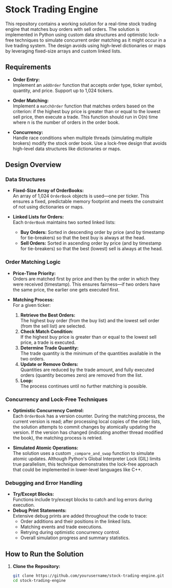 # Stock Trading Engine

This repository contains a working solution for a real-time stock trading engine that matches buy orders with sell orders. The solution is implemented in Python using custom data structures and optimistic lock-free techniques to simulate concurrent order matching as it might occur in a live trading system. The design avoids using high-level dictionaries or maps by leveraging fixed-size arrays and custom linked lists.

## Requirements

- **Order Entry:**  
  Implement an `addOrder` function that accepts order type, ticker symbol, quantity, and price. Support up to 1,024 tickers.
  
- **Order Matching:**  
  Implement a `matchOrder` function that matches orders based on the criterion: if the highest buy price is greater than or equal to the lowest sell price, then execute a trade. This function should run in O(n) time where n is the number of orders in the order book.

- **Concurrency:**  
  Handle race conditions when multiple threads (simulating multiple brokers) modify the stock order book. Use a lock-free design that avoids high-level data structures like dictionaries or maps.

## Design Overview

### Data Structures

- **Fixed-Size Array of OrderBooks:**  
  An array of 1,024 `OrderBook` objects is used—one per ticker. This ensures a fixed, predictable memory footprint and meets the constraint of not using dictionaries or maps.

- **Linked Lists for Orders:**  
  Each `OrderBook` maintains two sorted linked lists:
  - **Buy Orders:** Sorted in descending order by price (and by timestamp for tie-breakers) so that the best buy is always at the head.
  - **Sell Orders:** Sorted in ascending order by price (and by timestamp for tie-breakers) so that the best (lowest) sell is always at the head.

### Order Matching Logic

- **Price-Time Priority:**  
  Orders are matched first by price and then by the order in which they were received (timestamp). This ensures fairness—if two orders have the same price, the earlier one gets executed first.

- **Matching Process:**  
  For a given ticker:
  1. **Retrieve the Best Orders:**  
     The highest buy order (from the buy list) and the lowest sell order (from the sell list) are selected.
  2. **Check Match Condition:**  
     If the highest buy price is greater than or equal to the lowest sell price, a trade is executed.
  3. **Determine Trade Quantity:**  
     The trade quantity is the minimum of the quantities available in the two orders.
  4. **Update or Remove Orders:**  
     Quantities are reduced by the trade amount, and fully executed orders (quantity becomes zero) are removed from the list.
  5. **Loop:**  
     The process continues until no further matching is possible.

### Concurrency and Lock-Free Techniques

- **Optimistic Concurrency Control:**  
  Each `OrderBook` has a version counter. During the matching process, the current version is read; after processing local copies of the order lists, the solution attempts to commit changes by atomically updating the version. If the version has changed (indicating another thread modified the book), the matching process is retried.

- **Simulated Atomic Operations:**  
  The solution uses a custom `_compare_and_swap` function to simulate atomic updates. Although Python's Global Interpreter Lock (GIL) limits true parallelism, this technique demonstrates the lock-free approach that could be implemented in lower-level languages like C++.

### Debugging and Error Handling

- **Try/Except Blocks:**  
  Functions include try/except blocks to catch and log errors during execution.
- **Debug Print Statements:**  
  Extensive debug prints are added throughout the code to trace:
  - Order additions and their positions in the linked lists.
  - Matching events and trade executions.
  - Retrying during optimistic concurrency control.
  - Overall simulation progress and summary statistics.

## How to Run the Solution

1. **Clone the Repository:**  
   ```bash
   git clone https://github.com/yourusername/stock-trading-engine.git
   cd stock-trading-engine
